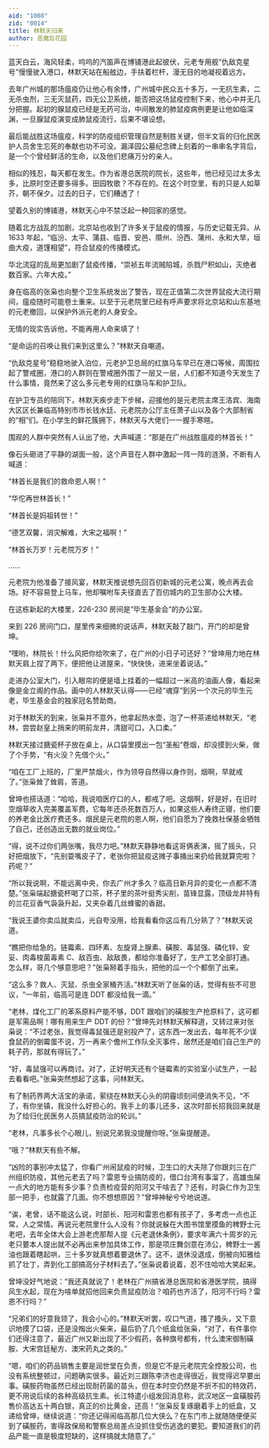 ```yaml
---
aid: "1008"
zid: "0014"
title: 林默天归来
author: 恶魔后花园
---
```


蓝天白云，海风轻柔，呜呜的汽笛声在博铺港此起彼伏，元老专用舰“仇敌克星号”慢慢驶入港口，林默天站在船舷边，手扶着栏杆，漫无目的地凝视着远方。

去年广州城的那场瘟疫仍让他心有余悸，广州城中民众五十多万，一无抗生素，二无杀虫剂，三无灭鼠药，四无公卫系统，能否把这场鼠疫控制下来，他心中并无几分把握。起初的腺鼠疫已经是无药可治，中间散发的肺鼠疫病例更是让他如临深渊，一旦腺鼠疫演变成肺鼠疫流行，后果不堪设想。

最后能战胜这场瘟疫，科学的防疫组织管理自然是制胜关键，但半文盲的归化民医护人员舍生忘死的奉献也功不可没。漏泽园公墓纪念碑上刻着的一串串名字背后，是一个个曾经鲜活的生命，以及他们悲痛万分的亲人。

相似的残忍，每天都在发生。作为省港总医院的院长，这些年，他已经见过太多太多，比原时空还要多得多。田园牧歌？不存在的。在这个时空里，有的只是人如草芥，朝不保夕。过去的日子，它们糟透了！

望着久别的博铺港，林默天心中不禁泛起一种回家的感觉。

随着北方战乱的加剧，北京站也收到了许多关于鼠疫的情报，与历史记载无异。从 1633 年起，“临汾、太平、蒲县、临晋、安邑、隰州、汾西、蒲州、永和大旱，垣曲大疫，道馑相望”，符合鼠疫的传播模式。

华北流寇的乱局更加剧了鼠疫传播，“崇祯五年流贼陷城，杀戮尸积如山，灭绝者数百家。六年大疫。”

身在临高的张枭也向整个卫生系统发出了警告，现在正值第二次世界鼠疫大流行期间，瘟疫随时可能卷土重来。以至于元老院里已经有呼声要求将北京站和山东基地的元老撤回，以保护外派元老的人身安全。

无情的现实告诉他，不能再用人命来填了！

“是命运的召唤让我们来到这里么？”林默天自嘲道。

“仇敌克星号”稳稳地驶入泊位，元老护卫总局的红旗马车早已在港口等候，周围拉起了警戒圈，港口的人群则在警戒圈外围了一层又一层，人们都不知道今天发生了什么事情，竟然来了这么多元老专用的红旗马车和护卫队。

在护卫专员的陪同下，林默天疾步走下步梯，迎接他的是元老院主席王洛宾、海南大区区长兼临高特别市市长钱水廷、元老院办公厅主任萧子山以及各个大部制省的“相”们。在小学生的鲜花簇拥下，林默天与大佬们一一握手寒暄。

围观的人群中突然有人认出了他，大声喊道：“那是在广州战胜瘟疫的林首长！”

像石头砸进了平静的湖面一般，这个声音在人群中激起一阵一阵的涟漪，不断有人喊道：

“林首长是我们的救命恩人啊！”

“华佗再世林首长！”

“林首长是妈祖转世！”

“德艺双馨，消灾解难，大宋之福啊！”

“林首长万岁！元老院万岁！”

……

元老院为他准备了接风宴，林默天推说想先回百仞新城的元老公寓，晚点再去会场。好不容易登上马车，他却嘱咐车夫径直去了百仞城内的卫生部办公大楼。

在这栋新起的大楼里，226-230 房间是“毕生基金会”的办公室。

来到 226 房间门口，屋里传来细微的说话声，林默天敲了敲门，开门的却是曾坤。

“嘿哟，林院长！什么风把你给吹来了，在广州的小日子可还好？”曾坤用力地在林默天肩上捏了两下，便把他让进屋来，“快快快，进来坐着说话。”

走进办公室大门，引入眼帘的便是墙上挂着的一幅超过一米高的油画人像，看起来像是金立阁的作品。画中的人林默天认得——已经“魂穿”到另一个次元的毕生元老，毕生基金会的独家冠名赞助商。

对于林默天的到来，张枭并不意外，他拿起热水壶，泡了一杯茶递给林默天，“老林，尝尝赵皇上捎来的明前龙井，清甜可口，入口柔。”

林默天接过搪瓷杯子放在桌上，从口袋里摸出一包“圣船”卷烟，却没摸到火柴，做了个手势，“有火没？先借个火。”

“咱在工厂上班的，厂里严禁烟火，作为领导自然得以身作则，烟啊，早就戒了。”张枭耸了耸肩，答道。

曾坤也搭话道：“哈哈，我说咱医疗口的人，都戒了吧。这烟啊，好是好，在旧时空烟草收入完美覆盖军费，它每年还杀死数百万人，如果这些人寿终正寝，他们要的养老金比医疗费还多。烟民是元老院的恩人啊，他们自愿为了挽救社保基金牺牲了自己，还创造出无数的就业岗位。”

“得，说不过你们两张嘴，我尽力吧。”林默天静静地看这哥俩表演，摇了摇头，只好把烟放下，“先别耍嘴皮子了，老张你把鼠疫这摊子事捅出来扔给我就算完啦？药呢？”

“所以我说啊，不能远离中央，你去广州才多久？临高日新月异的变化一点都不清楚。”张枭端起搪瓷杯喝了口茶，杯子里的茶叶挺秀尖削，苗锋显露，顶级龙井特有的兰花豆香气袅袅升起，又夹杂着几丝蜂蜜的香甜。

“我说王婆你卖瓜就卖瓜，光自夸没用，给我看看你这瓜有几分熟了？”林默天说道。

“瞧把你给急的。链霉素、四环素、左旋肾上腺素、磺胺、毒鼠强、磷化锌、安妥、肉毒梭菌毒素 C、敌百虫、敌敌畏，都给你准备好了，生产工艺全部打通。怎么样，哥几个够意思吧？”张枭掰着手指头，把他的瓜一个个都倒了出来。

“这么多？救人、灭鼠、杀虫全家桶齐活。”林默天听了张枭的话，觉得有些不可思议，“一年前，临高可是连 DDT 都没给我一滴。”

“老林，煤化工厂的苯系原料产能不够，DDT 跟咱们的磺胺生产抢原料了，这可都是军需品啊！哪有用来生产 DDT 的份？”曾坤先对林默天解释道，又转过来对张枭说：“不过老张，我觉得毒鼠强还是别投产了，这东西一发出去，每年死不少误食鼠药的倒霉蛋不说，万一再来个儋州工作队全灭事件，居然还是咱们自己生产的耗子药，那就有得玩了。”

“好，毒鼠强可以再商讨。对了，正好明天还有个链霉素的实验室小试生产，一起去看看吧。”张枭突然想起了这事，问林默天。

有了制药界两大活宝的承诺，萦绕在林默天心头的阴霾顷刻间便消失不见，“不了，有你坐镇，我没什么好担心的。我手上的事儿还多，这次时部长招我回来就是为了给归化民医务人员搞鼠疫防治的轮训。”

“老林，凡事多长个心眼儿，别说兄弟我没提醒你呀。”张枭提醒道。

“哦？”林默天有些不解。

“凶险的事别冲太猛了，你看广州闹鼠疫的时候，卫生口的大夫除了你跟刘三在广州组织防疫，其他元老去了吗？雷恩专业搞防疫的，借口台湾有事溜了，高雄虫屎一点大的地方能有多少事？负责检疫营的阳河又干啥去了？还有，时袅仁作为卫生部一把手，也就露了几面。你不想想原因？”曾坤神秘兮兮地说道。

“诶，老曾，话不能这么说，时部长、阳河和雷恩也都有孩子了，多考虑一点也正常，人之常情。再说元老院里什么人没有？你就说躲在大图书馆里摸鱼的稗野士元老吧，去年全体大会上游老虎那帮人提《元老退休条例》，要求年满六十周岁的元老只要本人提出就不必再出来参加具体工作，那是项庄舞剑意在沛公，稗野士一酱油也跟着瞎起哄，三十多岁就真想着要退休了。这不，退休没退成，倒被向知雅给抓了壮丁，弄到化工部搞高分子材料去了。”张枭说着说着，忍不住哈哈大笑起来。

曾坤没好气地说：“我还真就说了！老林在广州搞省港总医院和省港医学院，搞得风生水起，现在为啥单就招他回来负责鼠疫防治？咱药也齐活了，阳河不行吗？雷恩不行吗？”

“兄弟们的好意我领了，我会小心的。”林默天听罢，叹口气道，搔了搔头，又下意识地摸了口袋，还是没掏出火柴来，最后扔了几个纸盒给张枭，“对了，有件事你们还得注意了，最近广州又新出现了不少假药，各种旗号都有，什么澳宋御制磺胺、大宋宫廷秘方、澳宋药丸之类的。”

“嗯，咱们的药品销售主要是润世堂在负责，但是它不是元老院完全控股公司，也没有系统整顿过，问题确实很多。最近刘三跟陈李济也走得很近，我觉得迟早要出事。磺胺药物虽然已经出现耐药菌的苗头，但在本时空仍然是不折不扣的特效药，更不用说后续的各种高级抗生素。长江特遣小组发回消息称，武汉地区一盒磺胺药售价高达五十两白银，真正的价比黄金，还高！”张枭反复琢磨着手上的纸盒，又递给曾坤，继续说道：“你还记得闹临高那几位大侠么？在东门市上就随随便便买到了磺胺药，害得政保局和警察总局差点没抓住受伤逃逸的要犯。要知道我们的药品产能一直是极度短缺的，这样搞就太随意了。”
